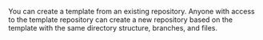 You can create a template from an existing repository. Anyone with access to the template repository can create a new repository based on the template with the same directory structure, branches, and files.
